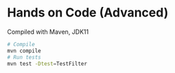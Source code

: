 # Hands on Code (Advanced)

Compiled with Maven, JDK11

```sh
# Compile 
mvn compile
# Run tests
mvn test -Dtest=TestFilter
```
